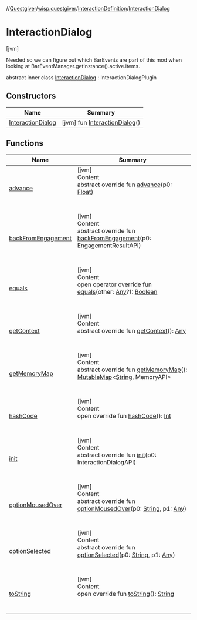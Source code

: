 //[Questgiver](../../../index.md)/[wisp.questgiver](../../index.md)/[InteractionDefinition](../index.md)/[InteractionDialog](index.md)



# InteractionDialog  
 [jvm] 

Needed so we can figure out which BarEvents are part of this mod when looking at BarEventManager.getInstance().active.items.

abstract inner class [InteractionDialog](index.md) : InteractionDialogPlugin   


## Constructors  
  
|  Name|  Summary| 
|---|---|
| [InteractionDialog](-interaction-dialog.md)|  [jvm] fun [InteractionDialog](-interaction-dialog.md)()   <br>


## Functions  
  
|  Name|  Summary| 
|---|---|
| [advance](index.md#com.fs.starfarer.api.campaign/InteractionDialogPlugin/advance/#kotlin.Float/PointingToDeclaration/)| [jvm]  <br>Content  <br>abstract override fun [advance](index.md#com.fs.starfarer.api.campaign/InteractionDialogPlugin/advance/#kotlin.Float/PointingToDeclaration/)(p0: [Float](https://kotlinlang.org/api/latest/jvm/stdlib/kotlin/-float/index.html))  <br><br><br>
| [backFromEngagement](index.md#com.fs.starfarer.api.campaign/InteractionDialogPlugin/backFromEngagement/#com.fs.starfarer.api.combat.EngagementResultAPI/PointingToDeclaration/)| [jvm]  <br>Content  <br>abstract override fun [backFromEngagement](index.md#com.fs.starfarer.api.campaign/InteractionDialogPlugin/backFromEngagement/#com.fs.starfarer.api.combat.EngagementResultAPI/PointingToDeclaration/)(p0: EngagementResultAPI)  <br><br><br>
| [equals](../../../wisp.questgiver.wispLib/-service-locator/index.md#kotlin/Any/equals/#kotlin.Any?/PointingToDeclaration/)| [jvm]  <br>Content  <br>open operator override fun [equals](../../../wisp.questgiver.wispLib/-service-locator/index.md#kotlin/Any/equals/#kotlin.Any?/PointingToDeclaration/)(other: [Any](https://kotlinlang.org/api/latest/jvm/stdlib/kotlin/-any/index.html)?): [Boolean](https://kotlinlang.org/api/latest/jvm/stdlib/kotlin/-boolean/index.html)  <br><br><br>
| [getContext](index.md#com.fs.starfarer.api.campaign/InteractionDialogPlugin/getContext/#/PointingToDeclaration/)| [jvm]  <br>Content  <br>abstract override fun [getContext](index.md#com.fs.starfarer.api.campaign/InteractionDialogPlugin/getContext/#/PointingToDeclaration/)(): [Any](https://kotlinlang.org/api/latest/jvm/stdlib/kotlin/-any/index.html)  <br><br><br>
| [getMemoryMap](index.md#com.fs.starfarer.api.campaign/InteractionDialogPlugin/getMemoryMap/#/PointingToDeclaration/)| [jvm]  <br>Content  <br>abstract override fun [getMemoryMap](index.md#com.fs.starfarer.api.campaign/InteractionDialogPlugin/getMemoryMap/#/PointingToDeclaration/)(): [MutableMap](https://kotlinlang.org/api/latest/jvm/stdlib/kotlin.collections/-mutable-map/index.html)<[String](https://kotlinlang.org/api/latest/jvm/stdlib/kotlin/-string/index.html), MemoryAPI>  <br><br><br>
| [hashCode](../../../wisp.questgiver.wispLib/-service-locator/index.md#kotlin/Any/hashCode/#/PointingToDeclaration/)| [jvm]  <br>Content  <br>open override fun [hashCode](../../../wisp.questgiver.wispLib/-service-locator/index.md#kotlin/Any/hashCode/#/PointingToDeclaration/)(): [Int](https://kotlinlang.org/api/latest/jvm/stdlib/kotlin/-int/index.html)  <br><br><br>
| [init](index.md#com.fs.starfarer.api.campaign/InteractionDialogPlugin/init/#com.fs.starfarer.api.campaign.InteractionDialogAPI/PointingToDeclaration/)| [jvm]  <br>Content  <br>abstract override fun [init](index.md#com.fs.starfarer.api.campaign/InteractionDialogPlugin/init/#com.fs.starfarer.api.campaign.InteractionDialogAPI/PointingToDeclaration/)(p0: InteractionDialogAPI)  <br><br><br>
| [optionMousedOver](index.md#com.fs.starfarer.api.campaign/InteractionDialogPlugin/optionMousedOver/#kotlin.String#kotlin.Any/PointingToDeclaration/)| [jvm]  <br>Content  <br>abstract override fun [optionMousedOver](index.md#com.fs.starfarer.api.campaign/InteractionDialogPlugin/optionMousedOver/#kotlin.String#kotlin.Any/PointingToDeclaration/)(p0: [String](https://kotlinlang.org/api/latest/jvm/stdlib/kotlin/-string/index.html), p1: [Any](https://kotlinlang.org/api/latest/jvm/stdlib/kotlin/-any/index.html))  <br><br><br>
| [optionSelected](index.md#com.fs.starfarer.api.campaign/InteractionDialogPlugin/optionSelected/#kotlin.String#kotlin.Any/PointingToDeclaration/)| [jvm]  <br>Content  <br>abstract override fun [optionSelected](index.md#com.fs.starfarer.api.campaign/InteractionDialogPlugin/optionSelected/#kotlin.String#kotlin.Any/PointingToDeclaration/)(p0: [String](https://kotlinlang.org/api/latest/jvm/stdlib/kotlin/-string/index.html), p1: [Any](https://kotlinlang.org/api/latest/jvm/stdlib/kotlin/-any/index.html))  <br><br><br>
| [toString](../../../wisp.questgiver.wispLib/-service-locator/index.md#kotlin/Any/toString/#/PointingToDeclaration/)| [jvm]  <br>Content  <br>open override fun [toString](../../../wisp.questgiver.wispLib/-service-locator/index.md#kotlin/Any/toString/#/PointingToDeclaration/)(): [String](https://kotlinlang.org/api/latest/jvm/stdlib/kotlin/-string/index.html)  <br><br><br>

